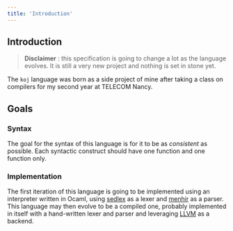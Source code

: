 ```yaml
---
title: 'Introduction'
---
```


## Introduction

> **Disclaimer** : this specification is going to change a lot as the language evolves. It is still a very new project and nothing is set in stone yet.

The `koj` language was born as a side project of mine after taking a class on compilers for my second year at TELECOM Nancy.

## Goals

### Syntax

The goal for the syntax of this language is for it to be as _consistent_ as possible. Each syntactic construct should have one function and one function only.

### Implementation

The first iteration of this language is going to be implemented using an interpreter written in Ocaml, using [sedlex](https://github.com/ocaml-community/sedlex) as a lexer and [menhir](http://gallium.inria.fr/~fpottier/menhir/) as a parser. This language may then evolve to be a compiled one, probably implemented in itself with a hand-written lexer and parser and leveraging [LLVM](https://llvm.org/) as a backend.

